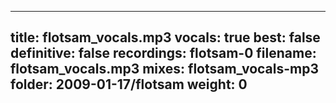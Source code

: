 
---
title: flotsam_vocals.mp3
vocals: true
best: false
definitive: false
recordings: flotsam-0
filename: flotsam_vocals.mp3
mixes: flotsam_vocals-mp3
folder: 2009-01-17/flotsam
weight: 0
---
